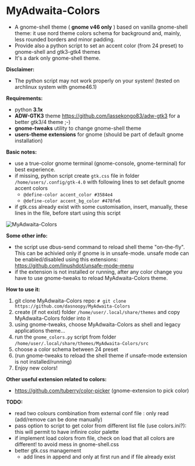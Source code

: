 # MyAdwaita-Colors

- A gnome-shell theme ( **gnome v46 only** ) based on vanilla gnome-shell theme: it use nord theme colors schema for background and, mainly, less rounded borders and minor padding.
- Provide also a python script to set an accent color (from 24 preset) to gnome-shell and gtk3-gtk4 themes 
- It's a dark only gnome-shell theme. 

**Disclaimer:**
- The python script may not work properly on your system! (tested on archlinux system with gnome46.1)

**Requirements:**
- python **3.1x**
- **ADW-GTK3** theme https://github.com/lassekongo83/adw-gtk3 for a better gtk3/4 theme ;-)
- **gnome-tweaks** utility to change gnome-shell theme
- **users-theme extensions** for gnome (should be part of default gnome installation)

**Basic notes:**
- use a true-color gnome terminal (gnome-console, gnome-terminal) for best experience.
- if missing, python script create `gtk.css` file in folder `/home/users/.config/gtk-4.0` with following lines to set default gnome accent colors
  -   `@define-color accent_color #3584e4`
  -   `@define-color accent_bg_color #478fe6`
- if gtk.css already exist with some customisation, insert, manually, these lines in the file, before start using this script 
 
![MyAdwaita-Colors](https://raw.github.com/dasnoopy/MyAdwaita-Colors/main/screenshot/MyAdwaita-Colors.png)

**Some other info:**
 - the script use dbus-send command to reload shell theme "on-the-fly". This can be achivied only if gnome is in unsafe-mode.
   unsafe mode can be enabled/disabled using this extensions: https://github.com/linushdot/unsafe-mode-menu
 - if the extension is not installed or running, after any color change you have to use gnome-tweaks to reload MyAdwaita-Colors theme.


**How to use it:** 
1) git clone MyAdwaita-Colors repo:	`# git clone https://github.com/dasnoopy/MyAdwaita-Colors`
2) create (if not exist) folder `/home/user/.local/share/themes` and copy MyAdwaita-Colors folder into it
3) using gnome-tweaks, choose MyAdwaita-Colors as shell and legacy applications theme...
4) run the `gnome_colors.py` script from folder `/home/user/.local/share/themes/MyAdwaita-Colors/src`
5) choose a color schema between 24 preset 
6) (run gnome-tweaks to reload the shell theme if unsafe-mode extension is not installed/running)
7) Enjoy new colors!

**Other useful extension related to colors:**
- https://github.com/tuberry/color-picker (gnome-extension to pick color)

 **TODO:**
- read two colours combination from external conf file : only read (add/remove can be done manually)
- pass option to script to get color from different list file (use colors.ini?): this will permit to
  have infinire color palette
- if implement load colors from file, check on load that all colors are different! to avoid mess in gnome-shell.css
- better gtk.css management
  - add lines in append and only at first run and if file already exist



